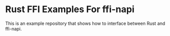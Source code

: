 # Rust FFI Examples For ffi-napi

This is an example repository that shows how to interface between Rust and  ffi-napi.